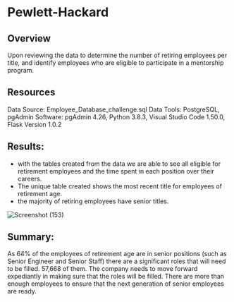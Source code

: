 # Pewlett-Hackard

## Overview

Upon reviewing the data to determine the number of retiring employees per title, and identify employees who are eligible to participate in a mentorship program. 

## Resources

Data Source: Employee_Database_challenge.sql
Data Tools: PostgreSQL, pgAdmin
Software: pgAdmin 4.26, Python 3.8.3, Visual Studio Code 1.50.0, Flask Version 1.0.2

## Results:
- with the tables created from the data we are able to see all eligible for retirement employees and the time spent in each position over their careers. 
- The unique table created shows the most recent title for employees of retirement age.
-  the majority of retiring employees have senior titles. 

![Screenshot (153)](https://user-images.githubusercontent.com/90067477/140821679-efafb226-5132-42eb-bc4c-cc18e5639e9a.png)


## Summary: 

As 64% of the employees of retirement age are in senior positions (such as Senior Engineer and Senior Staff) there are a significant roles that will need to be filled. 57,668 of them.  The company needs to move forward expediantly in making sure that the roles will be filled. There are more than enough employees to ensure that the next generation of senior employees are ready.

